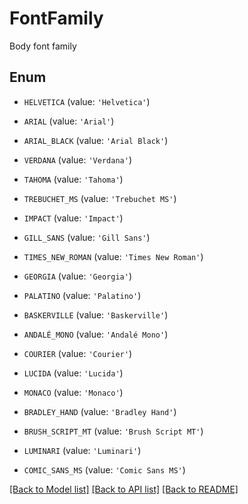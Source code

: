 # FontFamily

Body font family

## Enum

* `HELVETICA` (value: `'Helvetica'`)

* `ARIAL` (value: `'Arial'`)

* `ARIAL_BLACK` (value: `'Arial Black'`)

* `VERDANA` (value: `'Verdana'`)

* `TAHOMA` (value: `'Tahoma'`)

* `TREBUCHET_MS` (value: `'Trebuchet MS'`)

* `IMPACT` (value: `'Impact'`)

* `GILL_SANS` (value: `'Gill Sans'`)

* `TIMES_NEW_ROMAN` (value: `'Times New Roman'`)

* `GEORGIA` (value: `'Georgia'`)

* `PALATINO` (value: `'Palatino'`)

* `BASKERVILLE` (value: `'Baskerville'`)

* `ANDALÉ_MONO` (value: `'Andalé Mono'`)

* `COURIER` (value: `'Courier'`)

* `LUCIDA` (value: `'Lucida'`)

* `MONACO` (value: `'Monaco'`)

* `BRADLEY_HAND` (value: `'Bradley Hand'`)

* `BRUSH_SCRIPT_MT` (value: `'Brush Script MT'`)

* `LUMINARI` (value: `'Luminari'`)

* `COMIC_SANS_MS` (value: `'Comic Sans MS'`)

[[Back to Model list]](../README.md#documentation-for-models) [[Back to API list]](../README.md#documentation-for-api-endpoints) [[Back to README]](../README.md)


